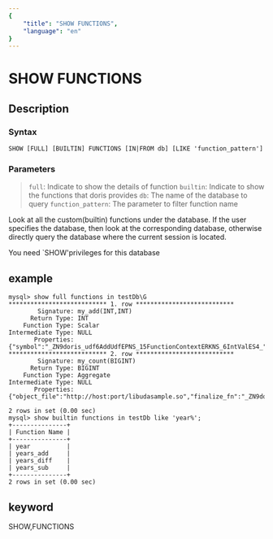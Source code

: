 ```yaml
---
{
    "title": "SHOW FUNCTIONS",
    "language": "en"
}
---
```


<!-- 
Licensed to the Apache Software Foundation (ASF) under one
or more contributor license agreements.  See the NOTICE file
distributed with this work for additional information
regarding copyright ownership.  The ASF licenses this file
to you under the Apache License, Version 2.0 (the
"License"); you may not use this file except in compliance
with the License.  You may obtain a copy of the License at

  http://www.apache.org/licenses/LICENSE-2.0

Unless required by applicable law or agreed to in writing,
software distributed under the License is distributed on an
"AS IS" BASIS, WITHOUT WARRANTIES OR CONDITIONS OF ANY
KIND, either express or implied.  See the License for the
specific language governing permissions and limitations
under the License.
-->

# SHOW FUNCTIONS
## Description
### Syntax

```
SHOW [FULL] [BUILTIN] FUNCTIONS [IN|FROM db] [LIKE 'function_pattern']
```

### Parameters

>`full`: Indicate to show the details of function
>`builtin`: Indicate to show the functions that doris provides
>`db`: The name of the database to query
>`function_pattern`: The parameter to filter function name  

Look at all the custom(builtin) functions under the database. If the user specifies the database, then look at the corresponding database, otherwise directly query the database where the current session is located.

You need `SHOW'privileges for this database

## example

```
mysql> show full functions in testDb\G
*************************** 1. row ***************************
        Signature: my_add(INT,INT)
      Return Type: INT
    Function Type: Scalar
Intermediate Type: NULL
       Properties: {"symbol":"_ZN9doris_udf6AddUdfEPNS_15FunctionContextERKNS_6IntValES4_","object_file":"http://host:port/libudfsample.so","md5":"cfe7a362d10f3aaf6c49974ee0f1f878"}
*************************** 2. row ***************************
        Signature: my_count(BIGINT)
      Return Type: BIGINT
    Function Type: Aggregate
Intermediate Type: NULL
       Properties: {"object_file":"http://host:port/libudasample.so","finalize_fn":"_ZN9doris_udf13CountFinalizeEPNS_15FunctionContextERKNS_9BigIntValE","init_fn":"_ZN9doris_udf9CountInitEPNS_15FunctionContextEPNS_9BigIntValE","merge_fn":"_ZN9doris_udf10CountMergeEPNS_15FunctionContextERKNS_9BigIntValEPS2_","md5":"37d185f80f95569e2676da3d5b5b9d2f","update_fn":"_ZN9doris_udf11CountUpdateEPNS_15FunctionContextERKNS_6IntValEPNS_9BigIntValE"}

2 rows in set (0.00 sec)
mysql> show builtin functions in testDb like 'year%';
+---------------+
| Function Name |
+---------------+
| year          |
| years_add     |
| years_diff    |
| years_sub     |
+---------------+
2 rows in set (0.00 sec)
```

## keyword
SHOW,FUNCTIONS
